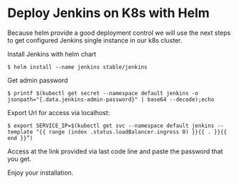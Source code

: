 # Deploy Jenkins on K8s with Helm

Because helm provide a good deployment control we will use the next steps to get configured Jenkins single instance in our k8s cluster.

Install Jenkins with helm chart

```text
$ helm install --name jenkins stable/jenkins
```

Get admin password

```text
$ printf $(kubectl get secret --namespace default jenkins -o jsonpath="{.data.jenkins-admin-password}" | base64 --decode);echo
```

Export Url for access via localhost:

```text
$ export SERVICE_IP=$(kubectl get svc --namespace default jenkins --template "{{ range (index .status.loadBalancer.ingress 0) }}{{ . }}{{ end }}”)
```

Access at the link provided via last code line and paste the password that you get.

Enjoy your installation.

